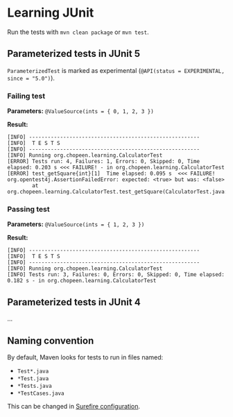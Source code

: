 # Learning JUnit

Run the tests with `mvn clean package` or `mvn test`.

## Parameterized tests in JUnit 5

`ParameterizedTest` is marked as experimental (`@API(status = EXPERIMENTAL, since = "5.0")`).

### Failing test

**Parameters:** `@ValueSource(ints = { 0, 1, 2, 3 })`

**Result:**

    [INFO] -------------------------------------------------------
    [INFO]  T E S T S
    [INFO] -------------------------------------------------------
    [INFO] Running org.chopeen.learning.CalculatorTest
    [ERROR] Tests run: 4, Failures: 1, Errors: 0, Skipped: 0, Time elapsed: 0.203 s <<< FAILURE! - in org.chopeen.learning.CalculatorTest
    [ERROR] test_getSquare{int}[1]  Time elapsed: 0.095 s  <<< FAILURE!
    org.opentest4j.AssertionFailedError: expected: <true> but was: <false>
            at org.chopeen.learning.CalculatorTest.test_getSquare(CalculatorTest.java:20)

### Passing test

**Parameters:** `@ValueSource(ints = { 1, 2, 3 })`

**Result:**

    [INFO] -------------------------------------------------------
    [INFO]  T E S T S
    [INFO] -------------------------------------------------------
    [INFO] Running org.chopeen.learning.CalculatorTest
    [INFO] Tests run: 3, Failures: 0, Errors: 0, Skipped: 0, Time elapsed: 0.182 s - in org.chopeen.learning.CalculatorTest

## Parameterized tests in JUnit 4

...

## Naming convention

By default, Maven looks for tests to run in files named:

- `Test*.java`
- `*Test.java`
- `*Tests.java`
- `*TestCases.java`

This can be changed in [Surefire configuration](https://maven.apache.org/surefire/maven-surefire-plugin/test-mojo.html#includes).
